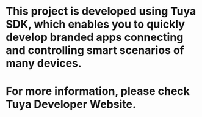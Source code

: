 # This project is developed using Tuya SDK, which enables you to quickly develop branded apps connecting and controlling smart scenarios of many devices. 
# For more information, please check Tuya Developer Website. 
